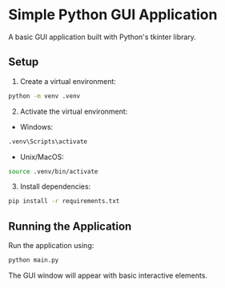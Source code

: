 # Simple Python GUI Application

A basic GUI application built with Python's tkinter library.

## Setup

1. Create a virtual environment:
```bash
python -m venv .venv
```

2. Activate the virtual environment:
- Windows:
```bash
.venv\Scripts\activate
```
- Unix/MacOS:
```bash
source .venv/bin/activate
```

3. Install dependencies:
```bash
pip install -r requirements.txt
```

## Running the Application

Run the application using:
```bash
python main.py
```

The GUI window will appear with basic interactive elements. 